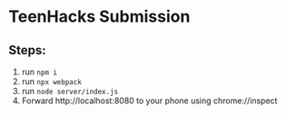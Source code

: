 # TeenHacks Submission

## Steps:

1. run `npm i`
2. run `npx webpack`
3. run `node server/index.js`
4. Forward http://localhost:8080 to your phone using chrome://inspect
